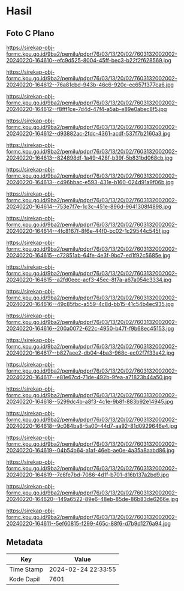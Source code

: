 # Hasil

## Foto C Plano

https://sirekap-obj-formc.kpu.go.id/9ba2/pemilu/pdpr/76/03/13/20/02/7603132002002-20240220-164610--efc9d525-8004-45ff-bec3-b22f2f628569.jpg

https://sirekap-obj-formc.kpu.go.id/9ba2/pemilu/pdpr/76/03/13/20/02/7603132002002-20240220-164612--76a81cbd-943b-46c6-920c-ec657f377ca6.jpg

https://sirekap-obj-formc.kpu.go.id/9ba2/pemilu/pdpr/76/03/13/20/02/7603132002002-20240220-164612--f8fff1ce-7d4d-47f4-a5ab-e89e0abec8f5.jpg

https://sirekap-obj-formc.kpu.go.id/9ba2/pemilu/pdpr/76/03/13/20/02/7603132002002-20240220-164612--d93882ac-2fdc-4361-acdf-537f7b2160a3.jpg

https://sirekap-obj-formc.kpu.go.id/9ba2/pemilu/pdpr/76/03/13/20/02/7603132002002-20240220-164613--824898df-1a49-428f-b39f-5b831bd068cb.jpg

https://sirekap-obj-formc.kpu.go.id/9ba2/pemilu/pdpr/76/03/13/20/02/7603132002002-20240220-164613--c496bbac-e593-431e-b160-024d91a9f06b.jpg

https://sirekap-obj-formc.kpu.go.id/9ba2/pemilu/pdpr/76/03/13/20/02/7603132002002-20240220-164614--753e7f7e-1c3c-451e-896d-9641308f4898.jpg

https://sirekap-obj-formc.kpu.go.id/9ba2/pemilu/pdpr/76/03/13/20/02/7603132002002-20240220-164614--4fc8167f-8f6e-44f0-bc02-1c29544c545f.jpg

https://sirekap-obj-formc.kpu.go.id/9ba2/pemilu/pdpr/76/03/13/20/02/7603132002002-20240220-164615--c72851ab-64fe-4e3f-9bc7-ed1f92c5685e.jpg

https://sirekap-obj-formc.kpu.go.id/9ba2/pemilu/pdpr/76/03/13/20/02/7603132002002-20240220-164615--a2fd0eec-acf3-45ec-8f7a-a67a054c3334.jpg

https://sirekap-obj-formc.kpu.go.id/9ba2/pemilu/pdpr/76/03/13/20/02/7603132002002-20240220-164616--49c85fbc-a559-4c8d-bb15-41c54b4ec935.jpg

https://sirekap-obj-formc.kpu.go.id/9ba2/pemilu/pdpr/76/03/13/20/02/7603132002002-20240220-164616--200a0072-622c-4950-b47f-f9b68ec45153.jpg

https://sirekap-obj-formc.kpu.go.id/9ba2/pemilu/pdpr/76/03/13/20/02/7603132002002-20240220-164617--b827aee2-db04-4ba3-968c-ec02f7f33a42.jpg

https://sirekap-obj-formc.kpu.go.id/9ba2/pemilu/pdpr/76/03/13/20/02/7603132002002-20240220-164617--e81e67cd-71de-492b-9fea-a71823b44a50.jpg

https://sirekap-obj-formc.kpu.go.id/9ba2/pemilu/pdpr/76/03/13/20/02/7603132002002-20240220-164618--5299dc4b-a8f3-4c1e-9b8f-883b92e14945.jpg

https://sirekap-obj-formc.kpu.go.id/9ba2/pemilu/pdpr/76/03/13/20/02/7603132002002-20240220-164618--9c084ba8-5a00-44d7-aa92-81d0929646e4.jpg

https://sirekap-obj-formc.kpu.go.id/9ba2/pemilu/pdpr/76/03/13/20/02/7603132002002-20240220-164619--04b54b64-a1af-46eb-ae0e-4a35a8aabd86.jpg

https://sirekap-obj-formc.kpu.go.id/9ba2/pemilu/pdpr/76/03/13/20/02/7603132002002-20240220-164619--7c6fe7bd-7086-4d1f-b701-d16b137a2bd9.jpg

https://sirekap-obj-formc.kpu.go.id/9ba2/pemilu/pdpr/76/03/13/20/02/7603132002002-20240220-164620--149a6522-89e6-48eb-85de-86b83de6266e.jpg

https://sirekap-obj-formc.kpu.go.id/9ba2/pemilu/pdpr/76/03/13/20/02/7603132002002-20240220-164611--5ef60815-f299-465c-88f6-d7b9d1276a94.jpg


## Metadata

| Key        | Value               |
| ---------- | ------------------- |
| Time Stamp | 2024-02-24 22:33:55 |
| Kode Dapil | 7601                |



